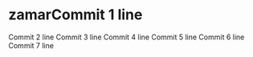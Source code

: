 # zamarCommit 1 line
Commit 2 line
Commit 3 line
Commit 4 line
Commit 5 line
Commit 6 line
Commit 7 line

